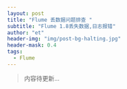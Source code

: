 ```yaml
---
layout: post
title: "Flume 丢数据问题排查 "
subtitle: "Flume 1.8丢失数据,日志报错"
author: "et"
header-img: "img/post-bg-halting.jpg"
header-mask: 0.4
tags:
  - Flume 
---
```


>  内容待更新...
